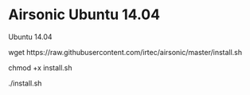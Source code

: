 # Airsonic Ubuntu 14.04
Ubuntu 14.04
<p>wget https://raw.githubusercontent.com/irtec/airsonic/master/install.sh</p>
<p>chmod +x install.sh</p>
<p>./install.sh</p>
